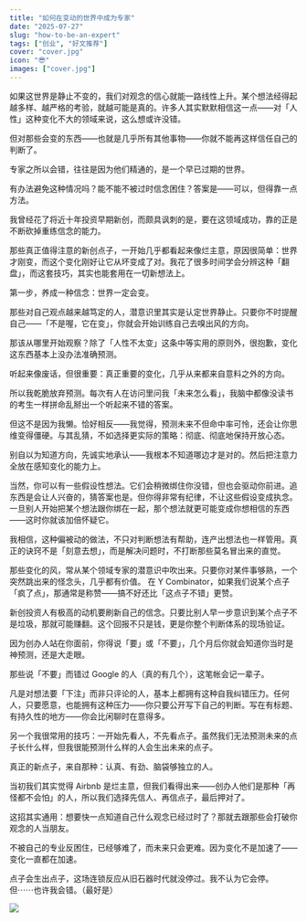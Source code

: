```yaml
---
title: "如何在变动的世界中成为专家"
date: "2025-07-27"
slug: "how-to-be-an-expert"
tags: ["创业", "好文推荐"]
cover: "cover.jpg"
icon: "😎"
images: ["cover.jpg"]
---
```

如果这世界是静止不变的，我们对观念的信心就能一路线性上升。某个想法经得起越多样、越严格的考验，就越可能是真的。许多人其实默默相信这一点——对「人性」这种变化不大的领域来说，这么想或许没错。



但对那些会变的东西——也就是几乎所有其他事物——你就不能再这样信任自己的判断了。



专家之所以会错，往往是因为他们精通的，是一个早已过期的世界。



有办法避免这种情况吗？能不能不被过时信念困住？答案是——可以，但得靠一点方法。



我曾经花了将近十年投资早期新创，而颇具讽刺的是，要在这领域成功，靠的正是不断砍掉重练信念的能力。



那些真正值得注意的新创点子，一开始几乎都看起来像烂主意，原因很简单：世界才刚变，而这个变化刚好让它从坏变成了对。我花了很多时间学会分辨这种「翻盘」，而这套技巧，其实也能套用在一切新想法上。



第一步，养成一种信念：世界一定会变。



那些对自己观点越来越笃定的人，潜意识里其实是认定世界静止。只要你不时提醒自己——「不是喔，它在变」，你就会开始训练自己去嗅出风的方向。



那该从哪里开始观察？除了「人性不太变」这条中等实用的原则外，很抱歉，变化这东西基本上没办法准确预测。



听起来像废话，但很重要：真正重要的变化，几乎从来都来自意料之外的方向。



所以我乾脆放弃预测。每次有人在访问里问我「未来怎么看」，我脑中都像没读书的考生一样拼命乱掰出一个听起来不错的答案。



但这不是因为我懒。恰好相反——我觉得，预测未来不但命中率可怜，还会让你思维变得僵硬。与其乱猜，不如选择更实际的策略：彻底、彻底地保持开放心态。



别自以为知道方向，先诚实地承认——我根本不知道哪边才是对的。然后把注意力全放在感知变化的能力上。



当然，你可以有一些假设性想法。它们会稍微绑住你没错，但也会驱动你前进。追东西是会让人兴奋的，猜答案也是。但你得非常有纪律，不让这些假设变成执念。
一旦别人开始把某个想法跟你绑在一起，那个想法就更可能变成你想相信的东西——这时你就该加倍怀疑它。



我相信，这种偏被动的做法，不只对判断想法有帮助，连产出想法也一样管用。真正的诀窍不是「刻意去想」，而是解决问题时，不打断那些莫名冒出来的直觉。



那些变化的风，常从某个领域专家的潜意识中吹出来。只要你对某件事够熟，一个突然跳出来的怪念头，几乎都有价值。
在 Y Combinator，如果我们说某个点子「疯了点」，那通常是称赞——搞不好还比「这点子不错」更赞。



新创投资人有极高的动机要刷新自己的信念。只要比别人早一步意识到某个点子不是垃圾，那就可能赚翻。这个回报不只是钱，更是你整个判断体系的现场验证。



因为创办人站在你面前，你得说「要」或「不要」，几个月后你就会知道你当时是神预测，还是大走眼。



那些说「不要」而错过 Google 的人（真的有几个），这笔帐会记一辈子。



凡是对想法要「下注」而非只评论的人，基本上都拥有这种自我纠错压力。任何人，只要愿意，也能拥有这种压力——你只要公开写下自己的判断。写在有标题、有持久性的地方——你会比闲聊时在意得多。



另一个我很常用的技巧：一开始先看人，不先看点子。虽然我们无法预测未来的点子长什么样，但我很能预测什么样的人会生出未来的点子。



真正的新点子，来自那种：认真、有劲、脑袋够独立的人。



当初我们其实觉得 Airbnb 是烂主意，但我们看得出来——创办人他们是那种「再怪都不会怕」的人，所以我们选择先信人、再信点子，最后押对了。



这招其实通用：想要快一点知道自己什么观念已经过时了？那就去跟那些会打破你观念的人当朋友。



不被自己的专业反困住，已经够难了，而未来只会更难。因为变化不是加速了——变化一直都在加速。



点子会生出点子，这场连锁反应从旧石器时代就没停过。我不认为它会停。
但⋯⋯也许我会错。（最好是）




![](https://prod-files-secure.s3.us-west-2.amazonaws.com/112d0858-5090-4d34-a606-b75eb8d65fd2/46476355-9cf3-4e99-9b7a-3531bc426380/1000202064.png?X-Amz-Algorithm=AWS4-HMAC-SHA256&X-Amz-Content-Sha256=UNSIGNED-PAYLOAD&X-Amz-Credential=ASIAZI2LB466S5D7JG5G%2F20250916%2Fus-west-2%2Fs3%2Faws4_request&X-Amz-Date=20250916T203207Z&X-Amz-Expires=3600&X-Amz-Security-Token=IQoJb3JpZ2luX2VjEBwaCXVzLXdlc3QtMiJHMEUCIQCmtW51PQl8ovSrEp00f%2BBcHDB1FThx7fZKUEr2706X%2BQIgOLi%2FdqZYfCZv%2BE%2Fs%2FeSHiKl0o6F7Uw80qttoOBV5NjwqiAQIlf%2F%2F%2F%2F%2F%2F%2F%2F%2F%2FARAAGgw2Mzc0MjMxODM4MDUiDBRxMO%2FZ0tZLhYmqpircA1zRIceOVHI71BIKzBBrB1uVBd3XnwSt52o5Bbc%2F376kzAZS77spXRqtXkqHOGTJihGBWKwYMT4zPf2qV0FTyiv2%2Ft%2Fs%2BEfJ7M%2FKNpe3PECIc9Bd19T8i34HSWJwvu7W%2BlFa1ULwm5hcrIfATbl0XRCwSRkkJQdF1yaPO0eqbAkpCkWFSGOyPWPON98NdlBkjoXPACxyikRLDVciivGrl3bLpf5g2pxPhexeRQjJoyAXdg4oUIKfqx1EMWgPyQWSDgabddedl6m109gAXGjwhOB8NXdgtrBIyCAyxndl9sjxkpIf5ix7vu%2FOP4gqX8lSdveitSdn8oqqpvrnkSzTUvPiN74pvv6g5tKHbpfQIfEVIVyXKeNYYhZkvHCJSq35Z9rVGgGp1mYgOAt5n9LIkJvZ5ZO4rJdTkQ2l9HObbCvJfXOG1yIxgNuDq4rK1GSJoajS3fXRU2iIULm4HejFzyLc9O4CTkzoMpax2wSaNIoovrdJCjMjOjQ5ft5uQY7i4BfqxJWeO4SC8yOAgk0U6shIM9ovo7729W%2B9GY00sz2Jc0bLFx4LEkmthGIFL8WSLPlOyGTOQmdwb%2Bl1TrBVCWlWItMsWKp%2BYEAz%2B%2FM%2Fmu36EgdimifzOchXR6bxMIiDp8YGOqUBJD4ilNhjg81aBAoWFLDIu9biCY38h2Ve1SczD5oF%2Bj8NKUdWNCWJrNj8adQJUfOhsoVEqQi3RlcRRbv5zpTXBI9khGYOpWWro3EJhr9BO6vD%2FJVB5diGKUPBnL%2BnIn%2BNRuybhC2ulUKiYcc%2BqufcYidN8UOiAkmbDsPlbbmCycVPODXuRALwBL4vlPiFbSiA1YfsNKwKBES7o43GiMX6CG%2FVeUCd&X-Amz-Signature=e54213ffae20c95c2c5a10b8c9bbf87efc279cfd7da962252aed364113c13ad3&X-Amz-SignedHeaders=host&x-amz-checksum-mode=ENABLED&x-id=GetObject)

